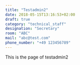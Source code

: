```yaml
---
title: "Testadmin2"
date: 2018-05-15T13:16:53+02:00
draft: true
category: "technical_staff"
designation: "Secretary"
room: "ABC"
mail: "abc@test.com"
phone_number: "+49 123456789"
---
```


This is the page of testadmin2